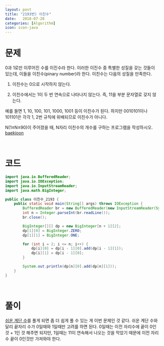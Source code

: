 ```yaml
---
layout: post
title: "2193번) 이친수"
date:   2018-07-28
categories: [Algorithm]
icon: icon-java
---
```


# 문제
0과 1로만 이루어진 수를 이진수라 한다. 이러한 이진수 중 특별한 성질을 갖는 것들이 있는데, 이들을 이친수(pinary number)라 한다. 이친수는 다음의 성질을 만족한다.

1. 이친수는 0으로 시작하지 않는다.

2. 이친수에서는 1이 두 번 연속으로 나타나지 않는다. 즉, 11을 부분 문자열로 갖지 않는다.

예를 들면 1, 10, 100, 101, 1000, 1001 등이 이친수가 된다. 하지만 0010101이나 101101은 각각 1, 2번 규칙에 위배되므로 이친수가 아니다.

N(1≤N≤90)이 주어졌을 때, N자리 이친수의 개수를 구하는 프로그램을 작성하시오. [baekjoon](https://www.acmicpc.net/problem/2193)

<br>

# 코드
```java
import java.io.BufferedReader;
import java.io.IOException;
import java.io.InputStreamReader;
import java.math.BigInteger;

public class 이친수_2193 {
    public static void main(String[] args) throws IOException {
        BufferedReader br = new BufferedReader(new InputStreamReader(System.in));
        int n = Integer.parseInt(br.readLine());
        br.close();

        BigInteger[][] dp = new BigInteger[n + 1][2];
        dp[1][0] = BigInteger.ZERO;
        dp[1][1] = BigInteger.ONE;

        for (int i = 2; i <= n; i++) {
            dp[i][0] = dp[i - 1][0].add(dp[i - 1][1]);
            dp[i][1] = dp[i - 1][0];
        }

        System.out.println(dp[n][0].add(dp[n][1]));
    }
}
```

<br>

# 풀이
[쉬운 계단 수](https://ravieeeee.github.io/2018-07-28/%EC%89%AC%EC%9A%B4%EA%B3%84%EB%8B%A8%EC%88%98-10844)를 풀게 되면 좀 더 쉽게 풀 수 있는 게 이번 문제인 것 같다. 쉬운 계단 수와 달리 끝자리 수가 0일때와 1일때만 고려를 하면 된다. 0일때는 이전 자리수에 끝이 0인 것 + 1인 것 해주면 되지만, 1일때는 11이 연속해서 나오는 것을 막았기 때문에 이전 자리수 끝이 0인것만 가져와야 한다.
